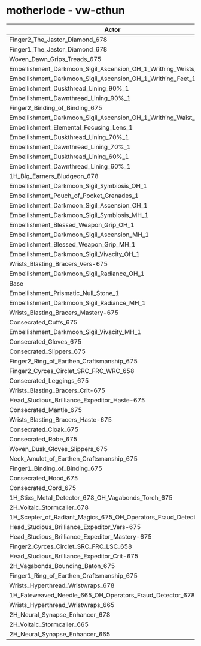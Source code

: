 # motherlode - vw-cthun
| Actor | DPS | Increase |
|---|:---:|:---:|
|Finger2_The_Jastor_Diamond_678|2848321|0.96%|
|Finger1_The_Jastor_Diamond_678|2843767|0.79%|
|Woven_Dawn_Grips_Treads_675|2841553|0.72%|
|Embellishment_Darkmoon_Sigil_Ascension_OH_1_Writhing_Wrists_1|2839828|0.65%|
|Embellishment_Darkmoon_Sigil_Ascension_OH_1_Writhing_Feet_1|2838555|0.61%|
|Embellishment_Duskthread_Lining_90%_1|2837348|0.57%|
|Embellishment_Dawnthread_Lining_90%_1|2837071|0.56%|
|Finger2_Binding_of_Binding_675|2835926|0.52%|
|Embellishment_Darkmoon_Sigil_Ascension_OH_1_Writhing_Waist_1|2835344|0.50%|
|Embellishment_Elemental_Focusing_Lens_1|2835245|0.49%|
|Embellishment_Duskthread_Lining_70%_1|2832601|0.40%|
|Embellishment_Dawnthread_Lining_70%_1|2832257|0.39%|
|Embellishment_Duskthread_Lining_60%_1|2831799|0.37%|
|Embellishment_Dawnthread_Lining_60%_1|2831564|0.36%|
|1H_Big_Earners_Bludgeon_678|2831385|0.36%|
|Embellishment_Darkmoon_Sigil_Symbiosis_OH_1|2828095|0.24%|
|Embellishment_Pouch_of_Pocket_Grenades_1|2827673|0.22%|
|Embellishment_Darkmoon_Sigil_Ascension_OH_1|2827560|0.22%|
|Embellishment_Darkmoon_Sigil_Symbiosis_MH_1|2826879|0.20%|
|Embellishment_Blessed_Weapon_Grip_OH_1|2825241|0.14%|
|Embellishment_Darkmoon_Sigil_Ascension_MH_1|2824752|0.12%|
|Embellishment_Blessed_Weapon_Grip_MH_1|2824030|0.09%|
|Embellishment_Darkmoon_Sigil_Vivacity_OH_1|2822815|0.05%|
|Wrists_Blasting_Bracers_Vers-675|2821969|0.02%|
|Embellishment_Darkmoon_Sigil_Radiance_OH_1|2821634|0.01%|
|Base|2821362|0.00%|
|Embellishment_Prismatic_Null_Stone_1|2820285|-0.04%|
|Embellishment_Darkmoon_Sigil_Radiance_MH_1|2820234|-0.04%|
|Wrists_Blasting_Bracers_Mastery-675|2820180|-0.04%|
|Consecrated_Cuffs_675|2819629|-0.06%|
|Embellishment_Darkmoon_Sigil_Vivacity_MH_1|2819056|-0.08%|
|Consecrated_Gloves_675|2818652|-0.10%|
|Consecrated_Slippers_675|2818458|-0.10%|
|Finger2_Ring_of_Earthen_Craftsmanship_675|2818289|-0.11%|
|Finger2_Cyrces_Circlet_SRC_FRC_WRC_658|2818118|-0.11%|
|Consecrated_Leggings_675|2818042|-0.12%|
|Wrists_Blasting_Bracers_Crit-675|2817431|-0.14%|
|Head_Studious_Brilliance_Expeditor_Haste-675|2816758|-0.16%|
|Consecrated_Mantle_675|2816196|-0.18%|
|Wrists_Blasting_Bracers_Haste-675|2815475|-0.21%|
|Consecrated_Cloak_675|2815204|-0.22%|
|Consecrated_Robe_675|2814668|-0.24%|
|Woven_Dusk_Gloves_Slippers_675|2814598|-0.24%|
|Neck_Amulet_of_Earthen_Craftsmanship_675|2814597|-0.24%|
|Finger1_Binding_of_Binding_675|2814354|-0.25%|
|Consecrated_Hood_675|2813978|-0.26%|
|Consecrated_Cord_675|2812963|-0.30%|
|1H_Stixs_Metal_Detector_678_OH_Vagabonds_Torch_675|2812895|-0.30%|
|2H_Voltaic_Stormcaller_678|2812443|-0.32%|
|1H_Scepter_of_Radiant_Magics_675_OH_Operators_Fraud_Detector_678|2811819|-0.34%|
|Head_Studious_Brilliance_Expeditor_Vers-675|2810592|-0.38%|
|Head_Studious_Brilliance_Expeditor_Mastery-675|2809107|-0.43%|
|Finger2_Cyrces_Circlet_SRC_FRC_LSC_658|2807851|-0.48%|
|Head_Studious_Brilliance_Expeditor_Crit-675|2806230|-0.54%|
|2H_Vagabonds_Bounding_Baton_675|2803470|-0.63%|
|Finger1_Ring_of_Earthen_Craftsmanship_675|2794666|-0.95%|
|Wrists_Hyperthread_Wristwraps_678|2784188|-1.32%|
|1H_Fateweaved_Needle_665_OH_Operators_Fraud_Detector_678|2782692|-1.37%|
|Wrists_Hyperthread_Wristwraps_665|2774244|-1.67%|
|2H_Neural_Synapse_Enhancer_678|2773046|-1.71%|
|2H_Voltaic_Stormcaller_665|2735152|-3.06%|
|2H_Neural_Synapse_Enhancer_665|2701413|-4.25%|
